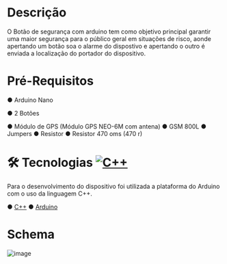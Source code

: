 # Descrição
O Botão de segurança com arduino tem como objetivo principal garantir uma maior segurança para o público geral em situações de risco, aonde apertando um botão soa o alarme do dispostivo e apertando o outro é enviada a localização do portador do dispositivo.

# Pré-Requisitos
● Arduino Nano
<p>● 2 Botões </p>
● Módulo de GPS (Módulo GPS NEO-6M com antena)
● GSM 800L
● Jumpers
● Resistor
● Resistor 470 oms (470 r)

# 🛠 Tecnologias [![C++](https://img.shields.io/badge/C++-%2300599C.svg?logo=c%2B%2B&logoColor=white)](#)

Para o desenvolvimento do dispositivo foi utilizada a plataforma do Arduino com o uso da linguagem C++.

● [C++](https://www.bloodshed.net/)  ● [Arduino](https://www.arduino.cc/)

# Schema

![image](https://github.com/user-attachments/assets/d43c1d0f-7c02-4cd0-b12d-b22c8d06fc51)

